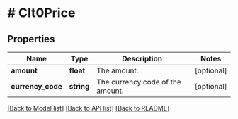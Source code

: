 # # CIt0Price

## Properties

Name | Type | Description | Notes
------------ | ------------- | ------------- | -------------
**amount** | **float** | The amount. | [optional]
**currency_code** | **string** | The currency code of the amount. | [optional]

[[Back to Model list]](../../README.md#models) [[Back to API list]](../../README.md#endpoints) [[Back to README]](../../README.md)
